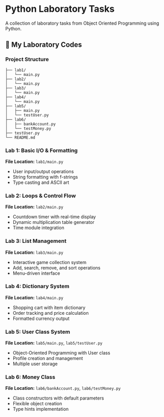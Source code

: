 # Python Laboratory Tasks

A collection of laboratory tasks from Object Oriented Programming using Python.

## 🚀 My Laboratory Codes

### Project Structure

```
├── lab1/
│   └── main.py
├── lab2/
│   └── main.py
├── lab3/
│   └── main.py
├── lab4/
│   └── main.py
├── lab5/
│   ├── main.py
│   └── testUser.py
├── lab6/
│   ├── bankAccount.py
│   └── testMoney.py
├── testUser.py
└── README.md
```
### Lab 1: Basic I/O & Formatting
**File Location:** `lab1/main.py`
- User input/output operations
- String formatting with f-strings
- Type casting and ASCII art

### Lab 2: Loops & Control Flow  
**File Location:** `lab2/main.py`
- Countdown timer with real-time display
- Dynamic multiplication table generator
- Time module integration

### Lab 3: List Management
**File Location:** `lab3/main.py`
- Interactive game collection system
- Add, search, remove, and sort operations
- Menu-driven interface

### Lab 4: Dictionary System
**File Location:** `lab4/main.py`
- Shopping cart with item dictionary
- Order tracking and price calculation
- Formatted currency output

### Lab 5: User Class System
**File Location:** `lab5/main.py`, `lab5/testUser.py`
- Object-Oriented Programming with User class
- Profile creation and management
- Multiple user storage

### Lab 6: Money Class
**File Location:** `lab6/bankAccount.py`, `lab6/testMoney.py`
- Class constructors with default parameters
- Flexible object creation
- Type hints implementation
